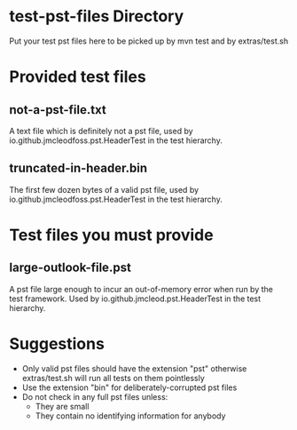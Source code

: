 # test-pst-files Directory
Put your test pst files here to be picked up by mvn test and by extras/test.sh

# Provided test files
## not-a-pst-file.txt
A text file which is definitely not a pst file, used by io.github.jmcleodfoss.pst.HeaderTest in the test hierarchy.

## truncated-in-header.bin
The first few dozen bytes of a valid pst file, used by io.github.jmcleodfoss.pst.HeaderTest in the test hierarchy.

# Test files you must provide
## large-outlook-file.pst
A pst file large enough to incur an out-of-memory error when run by the test framework. Used by io.github.jmcleod.pst.HeaderTest in the test hierarchy.

# Suggestions
* Only valid pst files should have the extension "pst" otherwise extras/test.sh will run all tests on them pointlessly
* Use the extension "bin" for deliberately-corrupted pst files
* Do not check in any full pst files unless:
  * They are small
  * They contain no identifying information for anybody
